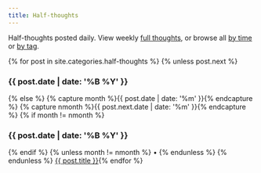 ```yaml
---
title: Half-thoughts
---
```

Half-thoughts posted daily. View weekly [full thoughts][], or browse all [by time][] or [by tag][].

[full thoughts]: /full-thoughts/ "Full thoughts."
[by tag]: /blog/tags/ "Browse by tag"
[by time]: /blog/archive/ "Browse by time"

{% for post in site.categories.half-thoughts %}
	{% unless post.next %}
</p><h3>{{ post.date | date: '%B %Y' }}</h3><p>
    {% else %}
      {% capture month %}{{ post.date | date: '%m' }}{% endcapture %}
      {% capture nmonth %}{{ post.next.date | date: '%m' }}{% endcapture %}
      {% if month != nmonth %}
<h3>{{ post.date | date: '%B %Y' }}</h3><p>
      {% endif %}
	{% unless month != nmonth %} • {% endunless %}
    {% endunless %}
<a href="{{ post.url }}">{{ post.title }}</a>{% endfor %}